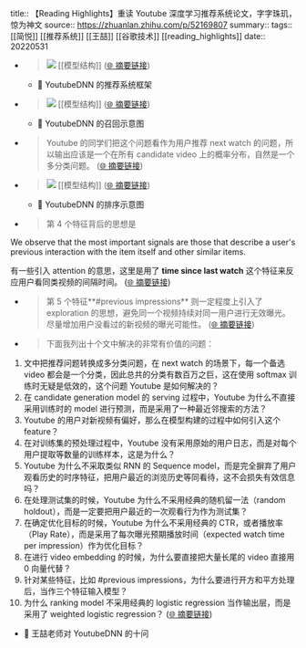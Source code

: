 title:: 【Reading Highlights】重读 Youtube 深度学习推荐系统论文，字字珠玑，惊为神文
source:: https://zhuanlan.zhihu.com/p/52169807
summary:: 
tags:: [[简悦]] [[推荐系统]]  [[王喆]]  [[谷歌技术]]   [[reading_highlights]]
date:: 20220531  

- > ![](https://pic2.zhimg.com/v2-dd9c1428a304330361331a924f2c39fd_r.jpg) [[模型结构]]   ([🌐 摘要链接](https://zhuanlan.zhihu.com/p/52169807#js_content:~:text=https://pic2.zhimg.com/v2-dd9c1428a304330361331a924f2c39fd_r.jpg))
  - 📝 YoutubeDNN 的推荐系统框架

- > ![](https://pic2.zhimg.com/v2-b6998c31a1b29125d8da403b9a7b29bd_r.jpg) [[模型结构]]   ([🌐 摘要链接](https://zhuanlan.zhihu.com/p/52169807#js_content:~:text=https://pic2.zhimg.com/v2-b6998c31a1b29125d8da403b9a7b29bd_r.jpg))
  - 📝 YoutubeDNN 的召回示意图

- > Youtube 的同学们把这个问题看作为用户推荐 next watch 的问题，所以输出应该是一个在所有 candidate video 上的概率分布，自然是一个多分类问题。  ([🌐 摘要链接](https://zhuanlan.zhihu.com/p/52169807#js_content:~:text=Youtube%20%E7%9A%84%E5%90%8C%E5%AD%A6%E4%BB%AC%E6%8A%8A%E8%BF%99%E4%B8%AA%E9%97%AE%E9%A2%98%E7%9C%8B%E4%BD%9C%E4%B8%BA%E7%94%A8%E6%88%B7%E6%8E%A8%E8%8D%90%20next%20watch%20%E7%9A%84%E9%97%AE%E9%A2%98%EF%BC%8C%E6%89%80%E4%BB%A5%E8%BE%93%E5%87%BA%E5%BA%94%E8%AF%A5%E6%98%AF%E4%B8%80%E4%B8%AA%E5%9C%A8%E6%89%80%E6%9C%89%20candidate%20video%20%E4%B8%8A%E7%9A%84%E6%A6%82%E7%8E%87%E5%88%86%E5%B8%83%EF%BC%8C%E8%87%AA%E7%84%B6%E6%98%AF%E4%B8%80%E4%B8%AA%E5%A4%9A%E5%88%86%E7%B1%BB%E9%97%AE%E9%A2%98%E3%80%82))

- > ![](https://pic1.zhimg.com/v2-bd824fe6c1f5beb1d1eb896955734fdc_r.jpg) [[模型结构]]   ([🌐 摘要链接](https://zhuanlan.zhihu.com/p/52169807#js_content:~:text=https://pic1.zhimg.com/v2-bd824fe6c1f5beb1d1eb896955734fdc_r.jpg))
  - 📝 YoutubeDNN 的排序示意图

- > 第 4 个特征背后的思想是

We observe that the most important signals are those that describe a user's previous interaction with the item itself and other similar items.

有一些引入 attention 的意思，这里是用了 **time since last watch** 这个特征来反应用户看同类视频的间隔时间。  ([🌐 摘要链接](https://zhuanlan.zhihu.com/p/52169807#js_content:~:text=We%20observe%20that%20the%20most%20important%20signals%20are%20those%20that%20describe%20a%20user's%20previous%20interaction%20with%20the%20item%20itself%20and%20other%20similar%20items.%E7%AC%AC%204%20%E4%B8%AA%E7%89%B9%E5%BE%81%E8%83%8C%E5%90%8E%E7%9A%84%E6%80%9D%E6%83%B3%E6%98%AF%20time%20since%20last%20watch%E6%9C%89%E4%B8%80%E4%BA%9B%E5%BC%95%E5%85%A5%20attention%20%E7%9A%84%E6%84%8F%E6%80%9D%EF%BC%8C%E8%BF%99%E9%87%8C%E6%98%AF%E7%94%A8%E4%BA%86%20%E8%BF%99%E4%B8%AA%E7%89%B9%E5%BE%81%E6%9D%A5%E5%8F%8D%E5%BA%94%E7%94%A8%E6%88%B7%E7%9C%8B%E5%90%8C%E7%B1%BB%E8%A7%86%E9%A2%91%E7%9A%84%E9%97%B4%E9%9A%94%E6%97%B6%E9%97%B4%E3%80%82))

- > 第 5 个特征**#previous impressions** 则一定程度上引入了 exploration 的思想，避免同一个视频持续对同一用户进行无效曝光。尽量增加用户没看过的新视频的曝光可能性。  ([🌐 摘要链接](https://zhuanlan.zhihu.com/p/52169807#js_content:~:text=#previous%20impressions%E7%AC%AC%205%20%E4%B8%AA%E7%89%B9%E5%BE%81%20%E5%88%99%E4%B8%80%E5%AE%9A%E7%A8%8B%E5%BA%A6%E4%B8%8A%E5%BC%95%E5%85%A5%E4%BA%86%20exploration%20%E7%9A%84%E6%80%9D%E6%83%B3%EF%BC%8C%E9%81%BF%E5%85%8D%E5%90%8C%E4%B8%80%E4%B8%AA%E8%A7%86%E9%A2%91%E6%8C%81%E7%BB%AD%E5%AF%B9%E5%90%8C%E4%B8%80%E7%94%A8%E6%88%B7%E8%BF%9B%E8%A1%8C%E6%97%A0%E6%95%88%E6%9B%9D%E5%85%89%E3%80%82%E5%B0%BD%E9%87%8F%E5%A2%9E%E5%8A%A0%E7%94%A8%E6%88%B7%E6%B2%A1%E7%9C%8B%E8%BF%87%E7%9A%84%E6%96%B0%E8%A7%86%E9%A2%91%E7%9A%84%E6%9B%9D%E5%85%89%E5%8F%AF%E8%83%BD%E6%80%A7%E3%80%82))

- > 下面我列出十个文中解决的非常有价值的问题：

1.  文中把推荐问题转换成多分类问题，在 next watch 的场景下，每一个备选 video 都会是一个分类，因此总共的分类有数百万之巨，这在使用 softmax 训练时无疑是低效的，这个问题 Youtube 是如何解决的？
2.  在 candidate generation model 的 serving 过程中，Youtube 为什么不直接采用训练时的 model 进行预测，而是采用了一种最近邻搜索的方法？
3.  Youtube 的用户对新视频有偏好，那么在模型构建的过程中如何引入这个 feature？
4.  在对训练集的预处理过程中，Youtube 没有采用原始的用户日志，而是对每个用户提取等数量的训练样本，这是为什么？
5.  Youtube 为什么不采取类似 RNN 的 Sequence model，而是完全摒弃了用户观看历史的时序特征，把用户最近的浏览历史等同看待，这不会损失有效信息吗？
6.  在处理测试集的时候，Youtube 为什么不采用经典的随机留一法（random holdout），而是一定要把用户最近的一次观看行为作为测试集？
7.  在确定优化目标的时候，Youtube 为什么不采用经典的 CTR，或者播放率（Play Rate），而是采用了每次曝光预期播放时间（expected watch time per impression）作为优化目标？
8.  在进行 video embedding 的时候，为什么要直接把大量长尾的 video 直接用 0 向量代替？
9.  针对某些特征，比如 #previous impressions，为什么要进行开方和平方处理后，当作三个特征输入模型？
10.  为什么 ranking model 不采用经典的 logistic regression 当作输出层，而是采用了 weighted logistic regression？  ([🌐 摘要链接](https://zhuanlan.zhihu.com/p/52169807#js_content:~:text=%E4%B8%8B%E9%9D%A2%E6%88%91%E5%88%97%E5%87%BA%E5%8D%81%E4%B8%AA%E6%96%87%E4%B8%AD%E8%A7%A3%E5%86%B3%E7%9A%84%E9%9D%9E%E5%B8%B8%E6%9C%89%E4%BB%B7%E5%80%BC%E7%9A%84%E9%97%AE%E9%A2%98%EF%BC%9A%E6%96%87%E4%B8%AD%E6%8A%8A%E6%8E%A8%E8%8D%90%E9%97%AE%E9%A2%98%E8%BD%AC%E6%8D%A2%E6%88%90%E5%A4%9A%E5%88%86%E7%B1%BB%E9%97%AE%E9%A2%98%EF%BC%8C%E5%9C%A8%20next%20watch%20%E7%9A%84%E5%9C%BA%E6%99%AF%E4%B8%8B%EF%BC%8C%E6%AF%8F%E4%B8%80%E4%B8%AA%E5%A4%87%E9%80%89%20video%20%E9%83%BD%E4%BC%9A%E6%98%AF%E4%B8%80%E4%B8%AA%E5%88%86%E7%B1%BB%EF%BC%8C%E5%9B%A0%E6%AD%A4%E6%80%BB%E5%85%B1%E7%9A%84%E5%88%86%E7%B1%BB%E6%9C%89%E6%95%B0%E7%99%BE%E4%B8%87%E4%B9%8B%E5%B7%A8%EF%BC%8C%E8%BF%99%E5%9C%A8%E4%BD%BF%E7%94%A8%20softmax%20%E8%AE%AD%E7%BB%83%E6%97%B6%E6%97%A0%E7%96%91%E6%98%AF%E4%BD%8E%E6%95%88%E7%9A%84%EF%BC%8C%E8%BF%99%E4%B8%AA%E9%97%AE%E9%A2%98%20Youtube%20%E6%98%AF%E5%A6%82%E4%BD%95%E8%A7%A3%E5%86%B3%E7%9A%84%EF%BC%9F%E5%9C%A8%20candidate%20generation%20model%20%E7%9A%84%20serving%20%E8%BF%87%E7%A8%8B%E4%B8%AD%EF%BC%8CYoutube%20%E4%B8%BA%E4%BB%80%E4%B9%88%E4%B8%8D%E7%9B%B4%E6%8E%A5%E9%87%87%E7%94%A8%E8%AE%AD%E7%BB%83%E6%97%B6%E7%9A%84%20model%20%E8%BF%9B%E8%A1%8C%E9%A2%84%E6%B5%8B%EF%BC%8C%E8%80%8C%E6%98%AF%E9%87%87%E7%94%A8%E4%BA%86%E4%B8%80%E7%A7%8D%E6%9C%80%E8%BF%91%E9%82%BB%E6%90%9C%E7%B4%A2%E7%9A%84%E6%96%B9%E6%B3%95%EF%BC%9FYoutube%20%E7%9A%84%E7%94%A8%E6%88%B7%E5%AF%B9%E6%96%B0%E8%A7%86%E9%A2%91%E6%9C%89%E5%81%8F%E5%A5%BD%EF%BC%8C%E9%82%A3%E4%B9%88%E5%9C%A8%E6%A8%A1%E5%9E%8B%E6%9E%84%E5%BB%BA%E7%9A%84%E8%BF%87%E7%A8%8B%E4%B8%AD%E5%A6%82%E4%BD%95%E5%BC%95%E5%85%A5%E8%BF%99%E4%B8%AA%20feature%EF%BC%9F%E5%9C%A8%E5%AF%B9%E8%AE%AD%E7%BB%83%E9%9B%86%E7%9A%84%E9%A2%84%E5%A4%84%E7%90%86%E8%BF%87%E7%A8%8B%E4%B8%AD%EF%BC%8CYoutube%20%E6%B2%A1%E6%9C%89%E9%87%87%E7%94%A8%E5%8E%9F%E5%A7%8B%E7%9A%84%E7%94%A8%E6%88%B7%E6%97%A5%E5%BF%97%EF%BC%8C%E8%80%8C%E6%98%AF%E5%AF%B9%E6%AF%8F%E4%B8%AA%E7%94%A8%E6%88%B7%E6%8F%90%E5%8F%96%E7%AD%89%E6%95%B0%E9%87%8F%E7%9A%84%E8%AE%AD%E7%BB%83%E6%A0%B7%E6%9C%AC%EF%BC%8C%E8%BF%99%E6%98%AF%E4%B8%BA%E4%BB%80%E4%B9%88%EF%BC%9FYoutube%20%E4%B8%BA%E4%BB%80%E4%B9%88%E4%B8%8D%E9%87%87%E5%8F%96%E7%B1%BB%E4%BC%BC%20RNN%20%E7%9A%84%20Sequence%20model%EF%BC%8C%E8%80%8C%E6%98%AF%E5%AE%8C%E5%85%A8%E6%91%92%E5%BC%83%E4%BA%86%E7%94%A8%E6%88%B7%E8%A7%82%E7%9C%8B%E5%8E%86%E5%8F%B2%E7%9A%84%E6%97%B6%E5%BA%8F%E7%89%B9%E5%BE%81%EF%BC%8C%E6%8A%8A%E7%94%A8%E6%88%B7%E6%9C%80%E8%BF%91%E7%9A%84%E6%B5%8F%E8%A7%88%E5%8E%86%E5%8F%B2%E7%AD%89%E5%90%8C%E7%9C%8B%E5%BE%85%EF%BC%8C%E8%BF%99%E4%B8%8D%E4%BC%9A%E6%8D%9F%E5%A4%B1%E6%9C%89%E6%95%88%E4%BF%A1%E6%81%AF%E5%90%97%EF%BC%9F%E5%9C%A8%E5%A4%84%E7%90%86%E6%B5%8B%E8%AF%95%E9%9B%86%E7%9A%84%E6%97%B6%E5%80%99%EF%BC%8CYoutube%20%E4%B8%BA%E4%BB%80%E4%B9%88%E4%B8%8D%E9%87%87%E7%94%A8%E7%BB%8F%E5%85%B8%E7%9A%84%E9%9A%8F%E6%9C%BA%E7%95%99%E4%B8%80%E6%B3%95%EF%BC%88random%20holdout%EF%BC%89%EF%BC%8C%E8%80%8C%E6%98%AF%E4%B8%80%E5%AE%9A%E8%A6%81%E6%8A%8A%E7%94%A8%E6%88%B7%E6%9C%80%E8%BF%91%E7%9A%84%E4%B8%80%E6%AC%A1%E8%A7%82%E7%9C%8B%E8%A1%8C%E4%B8%BA%E4%BD%9C%E4%B8%BA%E6%B5%8B%E8%AF%95%E9%9B%86%EF%BC%9F%E5%9C%A8%E7%A1%AE%E5%AE%9A%E4%BC%98%E5%8C%96%E7%9B%AE%E6%A0%87%E7%9A%84%E6%97%B6%E5%80%99%EF%BC%8CYoutube%20%E4%B8%BA%E4%BB%80%E4%B9%88%E4%B8%8D%E9%87%87%E7%94%A8%E7%BB%8F%E5%85%B8%E7%9A%84%20CTR%EF%BC%8C%E6%88%96%E8%80%85%E6%92%AD%E6%94%BE%E7%8E%87%EF%BC%88Play%20Rate%EF%BC%89%EF%BC%8C%E8%80%8C%E6%98%AF%E9%87%87%E7%94%A8%E4%BA%86%E6%AF%8F%E6%AC%A1%E6%9B%9D%E5%85%89%E9%A2%84%E6%9C%9F%E6%92%AD%E6%94%BE%E6%97%B6%E9%97%B4%EF%BC%88expected%20watch%20time%20per%20impression%EF%BC%89%E4%BD%9C%E4%B8%BA%E4%BC%98%E5%8C%96%E7%9B%AE%E6%A0%87%EF%BC%9F%E5%9C%A8%E8%BF%9B%E8%A1%8C%20video%20embedding%20%E7%9A%84%E6%97%B6%E5%80%99%EF%BC%8C%E4%B8%BA%E4%BB%80%E4%B9%88%E8%A6%81%E7%9B%B4%E6%8E%A5%E6%8A%8A%E5%A4%A7%E9%87%8F%E9%95%BF%E5%B0%BE%E7%9A%84%20video%20%E7%9B%B4%E6%8E%A5%E7%94%A8%200%20%E5%90%91%E9%87%8F%E4%BB%A3%E6%9B%BF%EF%BC%9F%E9%92%88%E5%AF%B9%E6%9F%90%E4%BA%9B%E7%89%B9%E5%BE%81%EF%BC%8C%E6%AF%94%E5%A6%82%20#previous%20impressions%EF%BC%8C%E4%B8%BA%E4%BB%80%E4%B9%88%E8%A6%81%E8%BF%9B%E8%A1%8C%E5%BC%80%E6%96%B9%E5%92%8C%E5%B9%B3%E6%96%B9%E5%A4%84%E7%90%86%E5%90%8E%EF%BC%8C%E5%BD%93%E4%BD%9C%E4%B8%89%E4%B8%AA%E7%89%B9%E5%BE%81%E8%BE%93%E5%85%A5%E6%A8%A1%E5%9E%8B%EF%BC%9F%E4%B8%BA%E4%BB%80%E4%B9%88%20ranking%20model%20%E4%B8%8D%E9%87%87%E7%94%A8%E7%BB%8F%E5%85%B8%E7%9A%84%20logistic%20regression%20%E5%BD%93%E4%BD%9C%E8%BE%93%E5%87%BA%E5%B1%82%EF%BC%8C%E8%80%8C%E6%98%AF%E9%87%87%E7%94%A8%E4%BA%86%20weighted%20logistic%20regression%EF%BC%9F))
  - 📝 王喆老师对 YoutubeDNN 的十问

